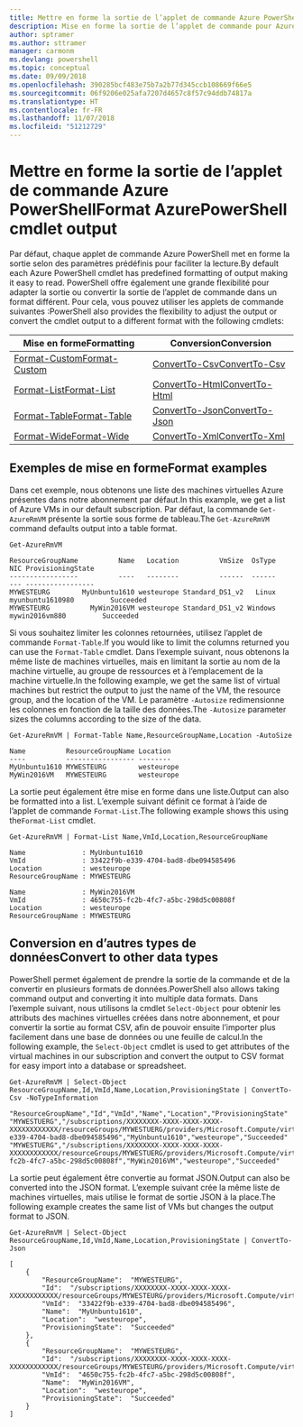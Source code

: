 ```yaml
---
title: Mettre en forme la sortie de l’applet de commande Azure PowerShell
description: Mise en forme la sortie de l’applet de commande pour Azure PowerShell.
author: sptramer
ms.author: sttramer
manager: carmonm
ms.devlang: powershell
ms.topic: conceptual
ms.date: 09/09/2018
ms.openlocfilehash: 390285bcf483e75b7a2b77d345ccb108669f66e5
ms.sourcegitcommit: 06f9206e025afa7207d4657c8f57c94ddb74817a
ms.translationtype: HT
ms.contentlocale: fr-FR
ms.lasthandoff: 11/07/2018
ms.locfileid: "51212729"
---
```

# <a name="format-azurepowershell-cmdlet-output"></a><span data-ttu-id="3ca7d-103">Mettre en forme la sortie de l’applet de commande Azure PowerShell</span><span class="sxs-lookup"><span data-stu-id="3ca7d-103">Format AzurePowerShell cmdlet output</span></span>

<span data-ttu-id="3ca7d-104">Par défaut, chaque applet de commande Azure PowerShell met en forme la sortie selon des paramètres prédéfinis pour faciliter la lecture.</span><span class="sxs-lookup"><span data-stu-id="3ca7d-104">By default each Azure PowerShell cmdlet has predefined formatting of output making it easy to read.</span></span>  <span data-ttu-id="3ca7d-105">PowerShell offre également une grande flexibilité pour adapter la sortie ou convertir la sortie de l’applet de commande dans un format différent. Pour cela, vous pouvez utiliser les applets de commande suivantes :</span><span class="sxs-lookup"><span data-stu-id="3ca7d-105">PowerShell also provides the flexibility to adjust the output or convert the cmdlet output to a different format with the following cmdlets:</span></span>

| <span data-ttu-id="3ca7d-106">Mise en forme</span><span class="sxs-lookup"><span data-stu-id="3ca7d-106">Formatting</span></span>      | <span data-ttu-id="3ca7d-107">Conversion</span><span class="sxs-lookup"><span data-stu-id="3ca7d-107">Conversion</span></span>       |
|-----------------|------------------|
| [<span data-ttu-id="3ca7d-108">Format-Custom</span><span class="sxs-lookup"><span data-stu-id="3ca7d-108">Format-Custom</span></span>](/powershell/module/microsoft.powershell.utility/format-custom) | [<span data-ttu-id="3ca7d-109">ConvertTo-Csv</span><span class="sxs-lookup"><span data-stu-id="3ca7d-109">ConvertTo-Csv</span></span>](/powershell/module/microsoft.powershell.utility/convertto-csv)  |
| [<span data-ttu-id="3ca7d-110">Format-List</span><span class="sxs-lookup"><span data-stu-id="3ca7d-110">Format-List</span></span>](/powershell/module/microsoft.powershell.utility/format-list)   | [<span data-ttu-id="3ca7d-111">ConvertTo-Html</span><span class="sxs-lookup"><span data-stu-id="3ca7d-111">ConvertTo-Html</span></span>](/powershell/module/microsoft.powershell.utility/convertto-html) |
| [<span data-ttu-id="3ca7d-112">Format-Table</span><span class="sxs-lookup"><span data-stu-id="3ca7d-112">Format-Table</span></span>](/powershell/module/microsoft.powershell.utility/format-table)  | [<span data-ttu-id="3ca7d-113">ConvertTo-Json</span><span class="sxs-lookup"><span data-stu-id="3ca7d-113">ConvertTo-Json</span></span>](/powershell/module/microsoft.powershell.utility/convertto-json) |
| [<span data-ttu-id="3ca7d-114">Format-Wide</span><span class="sxs-lookup"><span data-stu-id="3ca7d-114">Format-Wide</span></span>](/powershell/module/microsoft.powershell.utility/format-wide)   | [<span data-ttu-id="3ca7d-115">ConvertTo-Xml</span><span class="sxs-lookup"><span data-stu-id="3ca7d-115">ConvertTo-Xml</span></span>](/powershell/module/microsoft.powershell.utility/convertto-xml)  |

## <a name="format-examples"></a><span data-ttu-id="3ca7d-116">Exemples de mise en forme</span><span class="sxs-lookup"><span data-stu-id="3ca7d-116">Format examples</span></span>

<span data-ttu-id="3ca7d-117">Dans cet exemple, nous obtenons une liste des machines virtuelles Azure présentes dans notre abonnement par défaut.</span><span class="sxs-lookup"><span data-stu-id="3ca7d-117">In this example, we get a list of Azure VMs in our default subscription.</span></span>  <span data-ttu-id="3ca7d-118">Par défaut, la commande `Get-AzureRmVM` présente la sortie sous forme de tableau.</span><span class="sxs-lookup"><span data-stu-id="3ca7d-118">The `Get-AzureRmVM` command defaults output into a table format.</span></span>

```azurepowershell-interactive
Get-AzureRmVM
```

```output
ResourceGroupName          Name   Location          VmSize  OsType              NIC ProvisioningState
-----------------          ----   --------          ------  ------              --- -----------------
MYWESTEURG        MyUnbuntu1610 westeurope Standard_DS1_v2   Linux myunbuntu1610980         Succeeded
MYWESTEURG          MyWin2016VM westeurope Standard_DS1_v2 Windows   mywin2016vm880         Succeeded
```

<span data-ttu-id="3ca7d-119">Si vous souhaitez limiter les colonnes retournées, utilisez l’applet de commande `Format-Table`.</span><span class="sxs-lookup"><span data-stu-id="3ca7d-119">If you would like to limit the columns returned you can use the `Format-Table` cmdlet.</span></span> <span data-ttu-id="3ca7d-120">Dans l’exemple suivant, nous obtenons la même liste de machines virtuelles, mais en limitant la sortie au nom de la machine virtuelle, au groupe de ressources et à l’emplacement de la machine virtuelle.</span><span class="sxs-lookup"><span data-stu-id="3ca7d-120">In the following example, we get the same list of virtual machines but restrict the output to just the name of the VM, the resource group, and the location of the VM.</span></span>  <span data-ttu-id="3ca7d-121">Le paramètre `-Autosize` redimensionne les colonnes en fonction de la taille des données.</span><span class="sxs-lookup"><span data-stu-id="3ca7d-121">The `-Autosize` parameter sizes the columns according to the size of the data.</span></span>

```azurepowershell-interactive
Get-AzureRmVM | Format-Table Name,ResourceGroupName,Location -AutoSize
```

```output
Name          ResourceGroupName Location
----          ----------------- --------
MyUnbuntu1610 MYWESTEURG        westeurope
MyWin2016VM   MYWESTEURG        westeurope
```

<span data-ttu-id="3ca7d-122">La sortie peut également être mise en forme dans une liste.</span><span class="sxs-lookup"><span data-stu-id="3ca7d-122">Output can also be formatted into a list.</span></span> <span data-ttu-id="3ca7d-123">L’exemple suivant définit ce format à l’aide de l’applet de commande `Format-List`.</span><span class="sxs-lookup"><span data-stu-id="3ca7d-123">The following example shows this using the`Format-List` cmdlet.</span></span>

```azurepowershell-interactive
Get-AzureRmVM | Format-List Name,VmId,Location,ResourceGroupName
```

```output
Name              : MyUnbuntu1610
VmId              : 33422f9b-e339-4704-bad8-dbe094585496
Location          : westeurope
ResourceGroupName : MYWESTEURG

Name              : MyWin2016VM
VmId              : 4650c755-fc2b-4fc7-a5bc-298d5c00808f
Location          : westeurope
ResourceGroupName : MYWESTEURG
```

## <a name="convert-to-other-data-types"></a><span data-ttu-id="3ca7d-124">Conversion en d’autres types de données</span><span class="sxs-lookup"><span data-stu-id="3ca7d-124">Convert to other data types</span></span>

<span data-ttu-id="3ca7d-125">PowerShell permet également de prendre la sortie de la commande et de la convertir en plusieurs formats de données.</span><span class="sxs-lookup"><span data-stu-id="3ca7d-125">PowerShell also allows taking command output and converting it into multiple data formats.</span></span> <span data-ttu-id="3ca7d-126">Dans l’exemple suivant, nous utilisons la cmdlet `Select-Object` pour obtenir les attributs des machines virtuelles créées dans notre abonnement, et pour convertir la sortie au format CSV, afin de pouvoir ensuite l’importer plus facilement dans une base de données ou une feuille de calcul.</span><span class="sxs-lookup"><span data-stu-id="3ca7d-126">In the following example, the `Select-Object` cmdlet is used to get attributes of the virtual machines in our subscription and convert the output to CSV format for easy import into a database or spreadsheet.</span></span>

```azurepowershell-interactive
Get-AzureRmVM | Select-Object ResourceGroupName,Id,VmId,Name,Location,ProvisioningState | ConvertTo-Csv -NoTypeInformation
```

```output
"ResourceGroupName","Id","VmId","Name","Location","ProvisioningState"
"MYWESTUERG","/subscriptions/XXXXXXXX-XXXX-XXXX-XXXX-XXXXXXXXXXXX/resourceGroups/MYWESTUERG/providers/Microsoft.Compute/virtualMachines/MyUnbuntu1610","33422f9b-e339-4704-bad8-dbe094585496","MyUnbuntu1610","westeurope","Succeeded"
"MYWESTUERG","/subscriptions/XXXXXXXX-XXXX-XXXX-XXXX-XXXXXXXXXXXX/resourceGroups/MYWESTUERG/providers/Microsoft.Compute/virtualMachines/MyWin2016VM","4650c755-fc2b-4fc7-a5bc-298d5c00808f","MyWin2016VM","westeurope","Succeeded"
```

<span data-ttu-id="3ca7d-127">La sortie peut également être convertie au format JSON.</span><span class="sxs-lookup"><span data-stu-id="3ca7d-127">Output can also be converted into the JSON format.</span></span>  <span data-ttu-id="3ca7d-128">L’exemple suivant crée la même liste de machines virtuelles, mais utilise le format de sortie JSON à la place.</span><span class="sxs-lookup"><span data-stu-id="3ca7d-128">The following example creates the same list of VMs but changes the output format to JSON.</span></span>

```azurepowershell-interactive
Get-AzureRmVM | Select-Object ResourceGroupName,Id,VmId,Name,Location,ProvisioningState | ConvertTo-Json
```

```output
[
    {
        "ResourceGroupName":  "MYWESTEURG",
        "Id":  "/subscriptions/XXXXXXXX-XXXX-XXXX-XXXX-XXXXXXXXXXXX/resourceGroups/MYWESTEURG/providers/Microsoft.Compute/virtualMachines/MyUnbuntu1610",
        "VmId":  "33422f9b-e339-4704-bad8-dbe094585496",
        "Name":  "MyUnbuntu1610",
        "Location":  "westeurope",
        "ProvisioningState":  "Succeeded"
    },
    {
        "ResourceGroupName":  "MYWESTEURG",
        "Id":  "/subscriptions/XXXXXXXX-XXXX-XXXX-XXXX-XXXXXXXXXXXX/resourceGroups/MYWESTEURG/providers/Microsoft.Compute/virtualMachines/MyWin2016VM",
        "VmId":  "4650c755-fc2b-4fc7-a5bc-298d5c00808f",
        "Name":  "MyWin2016VM",
        "Location":  "westeurope",
        "ProvisioningState":  "Succeeded"
    }
]
```

